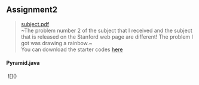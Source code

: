 <!-- Heading -->
## Assignment2

> [subject.pdf](https://see.stanford.edu/materials/icspmcs106a/13-assignment-2-simple-java.pdf)<br>
> ~The problem number 2 of the subject that I received and the subject that is released on the Stanford web page are different! The problem I got was drawing a rainbow.~<br>
> You can download the starter codes [here](https://see.stanford.edu/Course/CS106A)

<!-- Results -->
#### Pyramid.java
<img src = "  ">
![]()
